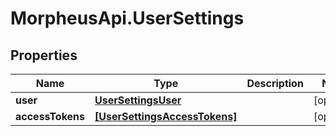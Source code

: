 # MorpheusApi.UserSettings

## Properties

Name | Type | Description | Notes
------------ | ------------- | ------------- | -------------
**user** | [**UserSettingsUser**](UserSettingsUser.md) |  | [optional] 
**accessTokens** | [**[UserSettingsAccessTokens]**](UserSettingsAccessTokens.md) |  | [optional] 


